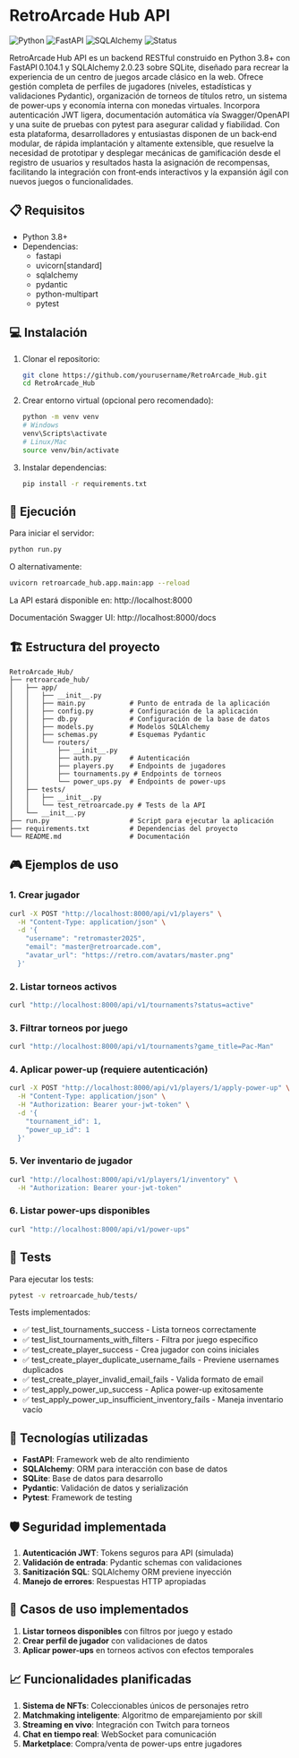 # RetroArcade Hub API

![Python](https://img.shields.io/badge/Python-3.8+-blue.svg)
![FastAPI](https://img.shields.io/badge/FastAPI-0.104.1-green.svg)
![SQLAlchemy](https://img.shields.io/badge/SQLAlchemy-2.0.23-orange.svg)
![Status](https://img.shields.io/badge/Status-Development-yellow.svg)

RetroArcade Hub API es un backend RESTful construido en Python 3.8+ con FastAPI 0.104.1 y SQLAlchemy 2.0.23 sobre SQLite, diseñado para recrear la experiencia de un centro de juegos arcade clásico en la web. Ofrece gestión completa de perfiles de jugadores (niveles, estadísticas y validaciones Pydantic), organización de torneos de títulos retro, un sistema de power‑ups y economía interna con monedas virtuales. Incorpora autenticación JWT ligera, documentación automática vía Swagger/OpenAPI y una suite de pruebas con pytest para asegurar calidad y fiabilidad. Con esta plataforma, desarrolladores y entusiastas disponen de un back‑end modular, de rápida implantación y altamente extensible, que resuelve la necesidad de prototipar y desplegar mecánicas de gamificación desde el registro de usuarios y resultados hasta la asignación de recompensas, facilitando la integración con front‑ends interactivos y la expansión ágil con nuevos juegos o funcionalidades.


## 📋 Requisitos

- Python 3.8+
- Dependencias:
  - fastapi
  - uvicorn[standard]
  - sqlalchemy
  - pydantic
  - python-multipart
  - pytest

## 💻 Instalación

1. Clonar el repositorio:
   ```bash
   git clone https://github.com/yourusername/RetroArcade_Hub.git
   cd RetroArcade_Hub
   ```

2. Crear entorno virtual (opcional pero recomendado):
   ```bash
   python -m venv venv
   # Windows
   venv\Scripts\activate
   # Linux/Mac
   source venv/bin/activate
   ```

3. Instalar dependencias:
   ```bash
   pip install -r requirements.txt
   ```

## 🚀 Ejecución

Para iniciar el servidor:

```bash
python run.py
```

O alternativamente:

```bash
uvicorn retroarcade_hub.app.main:app --reload
```

La API estará disponible en: http://localhost:8000

Documentación Swagger UI: http://localhost:8000/docs

## 🏗️ Estructura del proyecto

```
RetroArcade_Hub/
├── retroarcade_hub/
│   ├── app/
│   │   ├── __init__.py
│   │   ├── main.py           # Punto de entrada de la aplicación
│   │   ├── config.py         # Configuración de la aplicación
│   │   ├── db.py             # Configuración de la base de datos
│   │   ├── models.py         # Modelos SQLAlchemy
│   │   ├── schemas.py        # Esquemas Pydantic
│   │   └── routers/
│   │       ├── __init__.py
│   │       ├── auth.py       # Autenticación
│   │       ├── players.py    # Endpoints de jugadores
│   │       ├── tournaments.py # Endpoints de torneos
│   │       └── power_ups.py  # Endpoints de power-ups
│   ├── tests/
│   │   ├── __init__.py
│   │   └── test_retroarcade.py # Tests de la API
│   └── __init__.py
├── run.py                    # Script para ejecutar la aplicación
├── requirements.txt          # Dependencias del proyecto
└── README.md                 # Documentación
```

## 🎮 Ejemplos de uso

### 1. Crear jugador

```bash
curl -X POST "http://localhost:8000/api/v1/players" \
  -H "Content-Type: application/json" \
  -d '{
    "username": "retromaster2025",
    "email": "master@retroarcade.com",
    "avatar_url": "https://retro.com/avatars/master.png"
  }'
```

### 2. Listar torneos activos

```bash
curl "http://localhost:8000/api/v1/tournaments?status=active"
```

### 3. Filtrar torneos por juego

```bash
curl "http://localhost:8000/api/v1/tournaments?game_title=Pac-Man"
```

### 4. Aplicar power-up (requiere autenticación)

```bash
curl -X POST "http://localhost:8000/api/v1/players/1/apply-power-up" \
  -H "Content-Type: application/json" \
  -H "Authorization: Bearer your-jwt-token" \
  -d '{
    "tournament_id": 1,
    "power_up_id": 1
  }'
```

### 5. Ver inventario de jugador

```bash
curl "http://localhost:8000/api/v1/players/1/inventory" \
  -H "Authorization: Bearer your-jwt-token"
```

### 6. Listar power-ups disponibles

```bash
curl "http://localhost:8000/api/v1/power-ups"
```

## 🧪 Tests

Para ejecutar los tests:

```bash
pytest -v retroarcade_hub/tests/
```

Tests implementados:

- ✅ test_list_tournaments_success - Lista torneos correctamente
- ✅ test_list_tournaments_with_filters - Filtra por juego específico
- ✅ test_create_player_success - Crea jugador con coins iniciales
- ✅ test_create_player_duplicate_username_fails - Previene usernames duplicados
- ✅ test_create_player_invalid_email_fails - Valida formato de email
- ✅ test_apply_power_up_success - Aplica power-up exitosamente
- ✅ test_apply_power_up_insufficient_inventory_fails - Maneja inventario vacío

## 🔧 Tecnologías utilizadas

- **FastAPI**: Framework web de alto rendimiento
- **SQLAlchemy**: ORM para interacción con base de datos
- **SQLite**: Base de datos para desarrollo
- **Pydantic**: Validación de datos y serialización
- **Pytest**: Framework de testing

## 🛡️ Seguridad implementada

1. **Autenticación JWT**: Tokens seguros para API (simulada)
2. **Validación de entrada**: Pydantic schemas con validaciones
3. **Sanitización SQL**: SQLAlchemy ORM previene inyección
4. **Manejo de errores**: Respuestas HTTP apropiadas

## 🚀 Casos de uso implementados

1. **Listar torneos disponibles** con filtros por juego y estado
2. **Crear perfil de jugador** con validaciones de datos
3. **Aplicar power-ups** en torneos activos con efectos temporales

## 📈 Funcionalidades planificadas

1. **Sistema de NFTs**: Coleccionables únicos de personajes retro
2. **Matchmaking inteligente**: Algoritmo de emparejamiento por skill
3. **Streaming en vivo**: Integración con Twitch para torneos
4. **Chat en tiempo real**: WebSocket para comunicación
5. **Marketplace**: Compra/venta de power-ups entre jugadores
